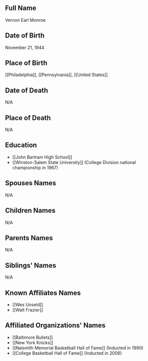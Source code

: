 ## Full Name

Vernon Earl Monroe

## Date of Birth

November 21, 1944

## Place of Birth

[[Philadelphia]], [[Pennsylvania]], [[United States]]

## Date of Death

N/A

## Place of Death

N/A

## Education

- [[John Bartram High School]]
- [[Winston-Salem State University]] (College Division national championship in 1967)

## Spouses Names

N/A

## Children Names

N/A

## Parents Names

N/A

## Siblings' Names

N/A

## Known Affiliates Names

- [[Wes Unseld]]
- [[Walt Frazier]]

## Affiliated Organizations' Names

- [[Baltimore Bullets]]
- [[New York Knicks]]
- [[Naismith Memorial Basketball Hall of Fame]] (Inducted in 1990)
- [[College Basketball Hall of Fame]] (Inducted in 2006)